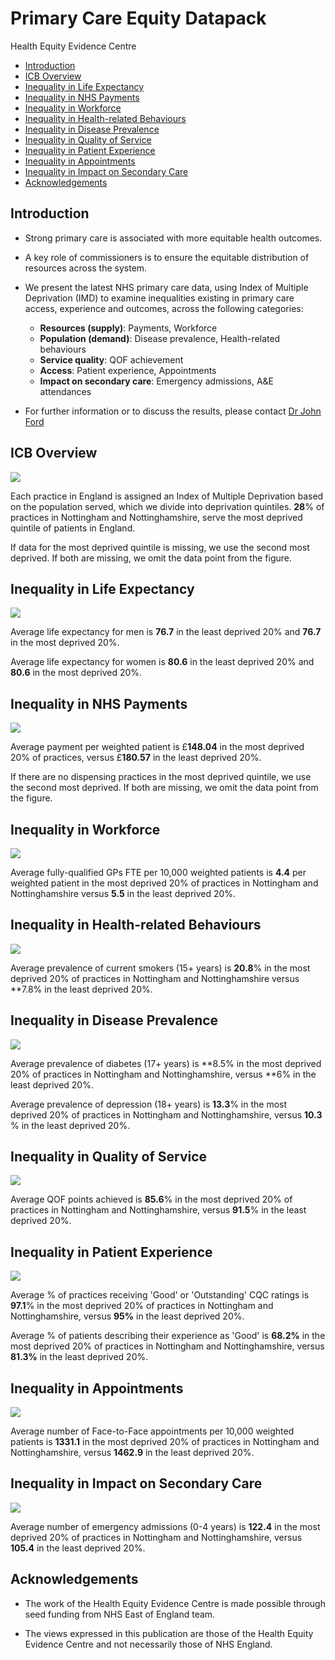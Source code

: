 # Primary Care Equity Datapack
Health Equity Evidence Centre

- [Introduction](#introduction)
- [ICB Overview](#icb-overview)
- [Inequality in Life Expectancy](#inequality-in-life-expectancy)
- [Inequality in NHS Payments](#inequality-in-nhs-payments)
- [Inequality in Workforce](#inequality-in-workforce)
- [Inequality in Health-related
  Behaviours](#inequality-in-health-related-behaviours)
- [Inequality in Disease Prevalence](#inequality-in-disease-prevalence)
- [Inequality in Quality of Service](#inequality-in-quality-of-service)
- [Inequality in Patient Experience](#inequality-in-patient-experience)
- [Inequality in Appointments](#inequality-in-appointments)
- [Inequality in Impact on Secondary
  Care](#inequality-in-impact-on-secondary-care)
- [Acknowledgements](#acknowledgements)

## Introduction

- Strong primary care is associated with more equitable health outcomes.

- A key role of commissioners is to ensure the equitable distribution of
  resources across the system.

- We present the latest NHS primary care data, using Index of Multiple
  Deprivation (IMD) to examine inequalities existing in primary care
  access, experience and outcomes, across the following categories:

  - **Resources (supply)**: Payments, Workforce
  - **Population (demand)**: Disease prevalence, Health-related
    behaviours
  - **Service quality**: QOF achievement
  - **Access**: Patient experience, Appointments
  - **Impact on secondary care**: Emergency admissions, A&E attendances

- For further information or to discuss the results, please contact [Dr
  John Ford](j.a.ford@qmul.ac.uk)

## ICB Overview

![](slides_files/figure-commonmark/overview-1.png)

Each practice in England is assigned an Index of Multiple Deprivation
based on the population served, which we divide into deprivation
quintiles. **28**% of practices in Nottingham and Nottinghamshire, serve
the most deprived quintile of patients in England.

If data for the most deprived quintile is missing, we use the second
most deprived. If both are missing, we omit the data point from the
figure.

## Inequality in Life Expectancy

![](slides_files/figure-commonmark/Life_Expectancy-1.png)

Average life expectancy for men is **76.7** in the least deprived 20%
and **76.7** in the most deprived 20%.

Average life expectancy for women is **80.6** in the least deprived 20%
and **80.6** in the most deprived 20%.

## Inequality in NHS Payments

![](slides_files/figure-commonmark/payments-1.png)

Average payment per weighted patient is £**148.04** in the most deprived
20% of practices, versus £**180.57** in the least deprived 20%.

If there are no dispensing practices in the most deprived quintile, we
use the second most deprived. If both are missing, we omit the data
point from the figure.

## Inequality in Workforce

![](slides_files/figure-commonmark/workforce-1.png)

Average fully-qualified GPs FTE per 10,000 weighted patients is **4.4**
per weighted patient in the most deprived 20% of practices in Nottingham
and Nottinghamshire versus **5.5** in the least deprived 20%.

## Inequality in Health-related Behaviours

![](slides_files/figure-commonmark/behaviours-1.png)

Average prevalence of current smokers (15+ years) is **20.8**% in the
most deprived 20% of practices in Nottingham and Nottinghamshire versus
\*\*7.8% in the least deprived 20%.

## Inequality in Disease Prevalence

![](slides_files/figure-commonmark/prevalence-1.png)

Average prevalence of diabetes (17+ years) is **8.5% in the most
deprived 20% of practices in Nottingham and Nottinghamshire, versus **6%
in the least deprived 20%.

Average prevalence of depression (18+ years) is **13.3**% in the most
deprived 20% of practices in Nottingham and Nottinghamshire, versus
**10.3** % in the least deprived 20%.

## Inequality in Quality of Service

![](slides_files/figure-commonmark/quality-1.png)

Average QOF points achieved is **85.6**% in the most deprived 20% of
practices in Nottingham and Nottinghamshire, versus **91.5**% in the
least deprived 20%.

## Inequality in Patient Experience

![](slides_files/figure-commonmark/exp-1.png)

Average % of practices receiving 'Good' or 'Outstanding' CQC ratings is
**97.1**% in the most deprived 20% of practices in Nottingham and
Nottinghamshire, versus **95%** in the least deprived 20%.

Average % of patients describing their experience as 'Good' is **68.2%**
in the most deprived 20% of practices in Nottingham and Nottinghamshire,
versus **81.3%** in the least deprived 20%.

## Inequality in Appointments

![](slides_files/figure-commonmark/appts-1.png)

Average number of Face-to-Face appointments per 10,000 weighted patients
is **1331.1** in the most deprived 20% of practices in Nottingham and
Nottinghamshire, versus **1462.9** in the least deprived 20%.

## Inequality in Impact on Secondary Care

![](slides_files/figure-commonmark/secondary-1.png)

Average number of emergency admissions (0-4 years) is **122.4** in the
most deprived 20% of practices in Nottingham and Nottinghamshire, versus
**105.4** in the least deprived 20%.

## Acknowledgements

- The work of the Health Equity Evidence Centre is made possible through
  seed funding from NHS East of England team.

- The views expressed in this publication are those of the Health Equity
  Evidence Centre and not necessarily those of NHS England.
